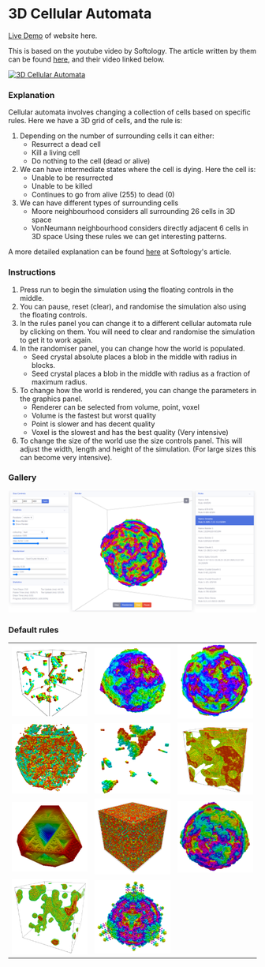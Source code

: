 # 3D Cellular Automata
[Live Demo](http://fiendchain.github.io/3D-Cellular-Automata) of website here.

This is based on the youtube video by Softology. The article written by them can be found [here](https://softologyblog.wordpress.com/2019/12/28/3d-cellular-automata-3/), and their video linked below.

[![3D Cellular Automata](http://img.youtube.com/vi/dQJ5aEsP6Fs/0.jpg)](http://youtu.be/dQJ5aEsP6Fs "3D Cellular Automata")

### Explanation
Cellular automata involves changing a collection of cells based on specific rules. Here we have a 3D grid of cells, and the rule is:
1. Depending on the number of surrounding cells it can either:
   - Resurrect a dead cell
   - Kill a living cell
   - Do nothing to the cell (dead or alive)
2. We can have intermediate states where the cell is dying. Here the cell is:
   - Unable to be resurrected
   - Unable to be killed
   - Continues to go from alive (255) to dead (0)
3. We can have different types of surrounding cells
   - Moore neighbourhood considers all surrounding 26 cells in 3D space
   - VonNeumann neighbourhood considers directly adjacent 6 cells in 3D space
Using these rules we can get interesting patterns.

A more detailed explanation can be found [here](https://softologyblog.wordpress.com/2019/12/28/3d-cellular-automata-3/) at Softology's article.

### Instructions
1. Press run to begin the simulation using the floating controls in the middle. 
2. You can pause, reset (clear), and randomise the simulation also using the floating controls.
3. In the rules panel you can change it to a different cellular automata rule by clicking on them. You will need to clear and randomise the simulation to get it to work again.
4. In the randomiser panel, you can change how the world is populated.
   - Seed crystal absolute places a blob in the middle with radius in blocks.
   - Seed crystal places a blob in the middle with radius as a fraction of maximum radius.
5. To change how the world is rendered, you can change the parameters in the graphics panel.
   - Renderer can be selected from volume, point, voxel
   - Volume is the fastest but worst quality
   - Point is slower and has decent quality 
   - Voxel is the slowest and has the best quality (Very intensive)
6. To change the size of the world use the size controls panel. This will adjust the width, length and height of the simulation. (For large sizes this can become very intensive).

### Gallery
![alt text](docs/images/app.PNG "Application")

### Default rules
| | | |
|:---:|:---:|:---:|
| <img src="src/images/445.PNG" alt="445" width="256"> | <img src="src/images/678 678.PNG" alt="678 678" width="256"> | <img src="src/images/amoeba.PNG" alt="Amoeba" width="256"> |
| <img src="src/images/builder-1.PNG" alt="Builder-1" width="256"> | <img src="src/images/builder-2.PNG" alt="Builder-2" width="256"> | <img src="src/images/clouds-1.PNG" alt="Clouds-1" width="256"> |
| <img src="src/images/crystal-growth-1.PNG" alt="Crystal-1" width="256"> | <img src="src/images/crystal-growth-2.PNG" alt="Crystal-2" width="256"> | <img src="src/images/pyroclastic.PNG" alt="Pyroclastic" width="256"> |
| <img src="src/images/slow-decay.PNG" alt="Slow Decay" width="256"> | <img src="src/images/spikey-growth.PNG" alt="Spikey Growth" width="256"> |